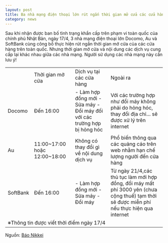 ```yaml
---
layout: post
title: Ba nhà mạng điện thoại lớn rút ngắn thời gian mở cửa các cửa hàng trên toàn quốc
category: news
---
```

Sau khi nhận được ban bố tình trạng khẩn cấp trên phạm vi toàn quốc của chính phủ Nhật Bản, ngày 17/4, 3 nhà mạng điện thoại lớn Docomo, Au và SoftBank cùng công bố thực hiện rút ngắn thời gian mở cửa của các cửa hàng trên toàn quốc. Nhưng thời gian mở cửa và nội dung các dịch vụ cung cấp lại khác nhau giữa các nhà mạng.
 Người sử dụng các nhà mạng này cần lưu ý!

<table>
  <tr>
    <td> </td>
    <td>Thời gian
mở cửa</td>
    <td>Dịch vụ
tại các cửa hàng</td>
    <td>Ngoài ra</td>
  </tr>
  <tr>
    <td>Docomo</td>
    <td>Đến 16:00</td>
    <td>-   Làm hợp đồng mới
-   Sửa máy
-   Đổi máy đối với các trường hợp bị hỏng hóc</td>
    <td>Với các trường hợp như đổi máy không phải do hỏng hóc, thay đổi địa chỉ… sẽ được xử lý trên internet</td>
  </tr>
  <tr>
    <td>Au</td>
    <td>11:00~17:00
hoặc
12:00~18:00</td>
    <td>Không có thay đổi gì về nội dung dịch vụ</td>
    <td>Phổ biến thông qua các quảng cáo trên web nhằm hạn chế lượng người đến cửa hàng</td>
  </tr>
  <tr>
    <td>SoftBank</td>
    <td>Đến 16:00</td>
    <td>-   Làm hợp đồng mới
-   Sửa máy
-   Đổi máy</td>
    <td>Từ ngày 21/4,các thủ tục làm mới hợp đồng, đổi máy mất phí 3000 yên (chưa cộng thuế) tạm thời sẽ được miễn phí nếu thực hiện qua internet</td>
  </tr>
  <tr>
    <td colspan="4">※Thông tin được viết thời điểm ngày 17/4</td>
  </tr>
</table>

Nguồn: [Báo Nikkei](https://www.nikkei.com/article/DGXMZO58229000Y0A410C2000000/)
